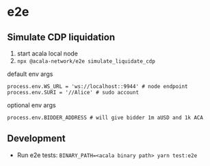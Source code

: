 # e2e

## Simulate CDP liquidation

1. start acala local node
2. `npx @acala-network/e2e simulate_liquidate_cdp`

default env args

```
process.env.WS_URL = 'ws://localhost::9944' # node endpoint
process.env.SURI = '//Alice' # sudo account
```

optional env args

```
process.env.BIDDER_ADDRESS # will give bidder 1m aUSD and 1k ACA
```

## Development
- Run e2e tests: `BINARY_PATH=<acala binary path> yarn test:e2e`